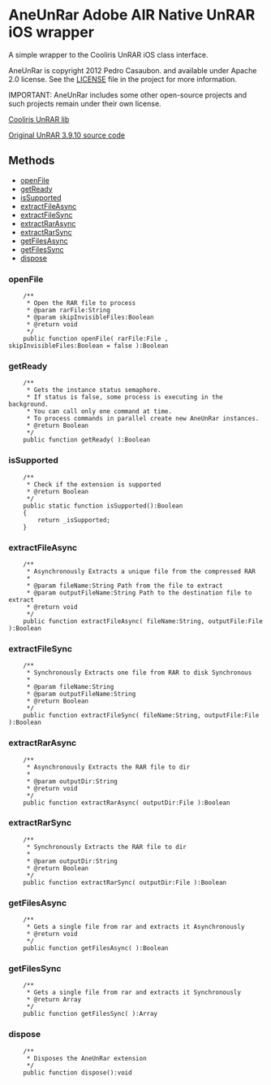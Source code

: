 AneUnRar Adobe AIR Native UnRAR iOS wrapper 
===========================================
A simple wrapper to the Cooliris UnRAR iOS class interface. 

AneUnRar is copyright 2012 Pedro Casaubon. and available under Apache 2.0 license. See the [LICENSE]() file in the project for more information.

IMPORTANT: AneUnRar includes some other open-source projects and such projects remain under their own license.

[Cooliris UnRAR lib](http://code.google.com/p/cooliris-toolkit/)

[Original UnRAR 3.9.10 source code](http://www.rarlab.com/rar_add.htm)

Methods
----------------
 * [openFile](#openfile) 
 * [getReady](#getready)
 * [isSupported](#issupported) 
 * [extractFileAsync](#extractfileasync)
 * [extractFileSync](#extractfilesync)
 * [extractRarAsync](#extractrarasync)
 * [extractRarSync](#extractrarsync)
 * [getFilesAsync](#getfilesasync)
 * [getFilesSync](#getfilessync)
 * [dispose](#dispose)


 <a id="openFile"></a>
 ### openFile         
        /**
         * Open the RAR file to process
         * @param rarFile:String
         * @param skipInvisibleFiles:Boolean
         * @return void
         */
        public function openFile( rarFile:File , skipInvisibleFiles:Boolean = false ):Boolean

 <a id="getReady"></a>
 ### getReady 
        /**
         * Gets the instance status semaphore.
         * If status is false, some process is executing in the background.
         * You can call only one command at time.
         * To process commands in parallel create new AneUnRar instances.
         * @return Boolean
         */                 
        public function getReady( ):Boolean
                 

 <a id="isSupported"></a>
 ### isSupported 
        /**
         * Check if the extension is supported
         * @return Boolean
         */
        public static function isSupported():Boolean
        {
            return _isSupported;
        }

 <a id="extractFileAsync"></a>
 ### extractFileAsync     
        /**
         * Asynchronously Extracts a unique file from the compressed RAR
         * 
         * @param fileName:String Path from the file to extract
         * @param outputFileName:String Path to the destination file to extract
         * @return void
         */
        public function extractFileAsync( fileName:String, outputFile:File ):Boolean

 <a id="extractFileSync"></a>
 ### extractFileSync           
        /**
         * Synchronously Extracts one file from RAR to disk Synchronous
         * 
         * @param fileName:String
         * @param outputFileName:String
         * @return Boolean
         */
        public function extractFileSync( fileName:String, outputFile:File ):Boolean

 <a id="extractRarAsync"></a>
 ### extractRarAsync         
        /**
         * Asynchronously Extracts the RAR file to dir  
         * 
         * @param outputDir:String
         * @return void
         */
        public function extractRarAsync( outputDir:File ):Boolean

 <a id="extractRarSync"></a>
 ### extractRarSync 
        /**
         * Synchronously Extracts the RAR file to dir 
         * 
         * @param outputDir:String
         * @return Boolean
         */
        public function extractRarSync( outputDir:File ):Boolean

 <a id="getFilesAsync"></a>
 ### getFilesAsync         
        /**
         * Gets a single file from rar and extracts it Asynchronously
         * @return void
         */
        public function getFilesAsync( ):Boolean

 <a id="getFilesSync"></a>
 ### getFilesSync         
        /**
         * Gets a single file from rar and extracts it Synchronously
         * @return Array
         */
        public function getFilesSync( ):Array

 <a id="dispose"></a>
 ### dispose         
        /**
         * Disposes the AneUnRar extension
         */
        public function dispose():void


